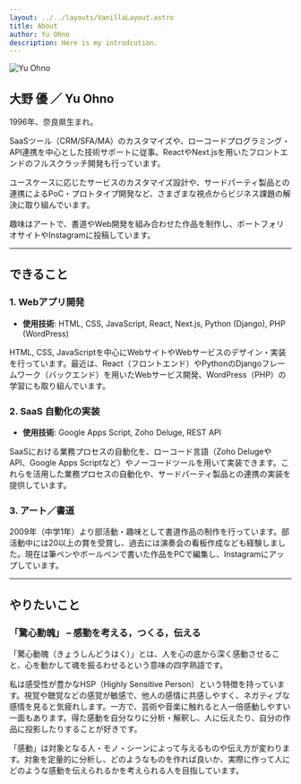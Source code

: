```yaml
---
layout: ../../layouts/VanillaLayout.astro
title: About
author: Yu Ohno
description: Here is my introdcution.
---
```


![Yu Ohno](https://yasmro.vercel.app/ja/about/)

## 大野 優 ／ Yu Ohno

1996年、奈良県生まれ。

SaaSツール（CRM/SFA/MA）のカスタマイズや、ローコードプログラミング・API連携を中心とした技術サポートに従事。ReactやNext.jsを用いたフロントエンドのフルスクラッチ開発も行っています。

ユースケースに応じたサービスのカスタマイズ設計や、サードパーティ製品との連携によるPoC・プロトタイプ開発など、さまざまな視点からビジネス課題の解決に取り組んでいます。

趣味はアートで、書道やWeb開発を組み合わせた作品を制作し、ポートフォリオサイトやInstagramに投稿しています。

---

## できること

### 1. Webアプリ開発

- **使用技術**: HTML, CSS, JavaScript, React, Next.js, Python (Django), PHP (WordPress)

HTML, CSS, JavaScriptを中心にWebサイトやWebサービスのデザイン・実装を行っています。最近は、React（フロントエンド）やPythonのDjangoフレームワーク（バックエンド）を用いたWebサービス開発、WordPress（PHP）の学習にも取り組んでいます。

### 2. SaaS 自動化の実装

- **使用技術**: Google Apps Script, Zoho Deluge, REST API

SaaSにおける業務プロセスの自動化を、ローコード言語（Zoho DelugeやAPI、Google Apps Scriptなど）やノーコードツールを用いて実装できます。これらを活用した業務プロセスの自動化や、サードパーティ製品との連携の実装を提供しています。

### 3. アート／書道

2009年（中学1年）より部活動・趣味として書道作品の制作を行っています。部活動中には20以上の賞を受賞し、過去には演奏会の看板作成なども経験しました。現在は筆ペンやボールペンで書いた作品をPCで編集し、Instagramにアップしています。

---

## やりたいこと

### 「驚心動魄」 – 感動を考える，つくる，伝える

「驚心動魄（きょうしんどうはく）」とは、人を心の底から深く感動させること、心を動かして魂を振るわせるという意味の四字熟語です。

私は感受性が豊かなHSP（Highly Sensitive Person）という特徴を持っています。視覚や聴覚などの感覚が敏感で、他人の感情に共感しやすく、ネガティブな感情を見ると気疲れします。一方で、芸術や音楽に触れると人一倍感動しやすい一面もあります。得た感動を自分なりに分析・解釈し、人に伝えたり、自分の作品に投影したりすることが好きです。

「感動」は対象となる人・モノ・シーンによって与えるものや伝え方が変わります。対象を定量的に分析し、どのようなものを作れば良いか、実際に作って人にどのような感動を伝えられるかを考えられる人を目指しています。
